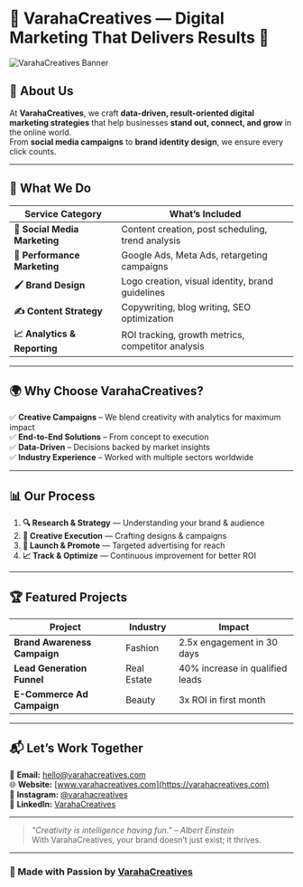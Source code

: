 # 🌟 VarahaCreatives — Digital Marketing That Delivers Results 🚀

![VarahaCreatives Banner](https://via.placeholder.com/1200x300.png?text=VarahaCreatives+Digital+Marketing)

## 📌 About Us
At **VarahaCreatives**, we craft **data-driven, result-oriented digital marketing strategies** that help businesses **stand out, connect, and grow** in the online world.  
From **social media campaigns** to **brand identity design**, we ensure every click counts.

---

## 💼 What We Do

| Service Category | What’s Included |
|------------------|-----------------|
| **📱 Social Media Marketing** | Content creation, post scheduling, trend analysis |
| **🎯 Performance Marketing** | Google Ads, Meta Ads, retargeting campaigns |
| **🖌️ Brand Design** | Logo creation, visual identity, brand guidelines |
| **✍️ Content Strategy** | Copywriting, blog writing, SEO optimization |
| **📈 Analytics & Reporting** | ROI tracking, growth metrics, competitor analysis |

---

## 🌍 Why Choose VarahaCreatives?

✅ **Creative Campaigns** – We blend creativity with analytics for maximum impact  
✅ **End-to-End Solutions** – From concept to execution  
✅ **Data-Driven** – Decisions backed by market insights  
✅ **Industry Experience** – Worked with multiple sectors worldwide  

---

## 📊 Our Process

1. **🔍 Research & Strategy** — Understanding your brand & audience  
2. **🎨 Creative Execution** — Crafting designs & campaigns  
3. **📢 Launch & Promote** — Targeted advertising for reach  
4. **📈 Track & Optimize** — Continuous improvement for better ROI  

---

## 🏆 Featured Projects

| Project | Industry | Impact |
|---------|----------|--------|
| **Brand Awareness Campaign** | Fashion | 2.5x engagement in 30 days |
| **Lead Generation Funnel** | Real Estate | 40% increase in qualified leads |
| **E-Commerce Ad Campaign** | Beauty | 3x ROI in first month |

---

## 📬 Let’s Work Together

📧 **Email:** hello@varahacreatives.com  
🌐 **Website:** [www.varahacreatives.com](https://varahacreatives.com)  
📱 **Instagram:** [@varahacreatives](https://instagram.com)  
💼 **LinkedIn:** [VarahaCreatives](https://linkedin.com)  

---

> *"Creativity is intelligence having fun." – Albert Einstein*  
> With VarahaCreatives, your brand doesn’t just exist; it thrives.

---

### 🖤 Made with Passion by [VarahaCreatives](https://varahacreatives.com)
